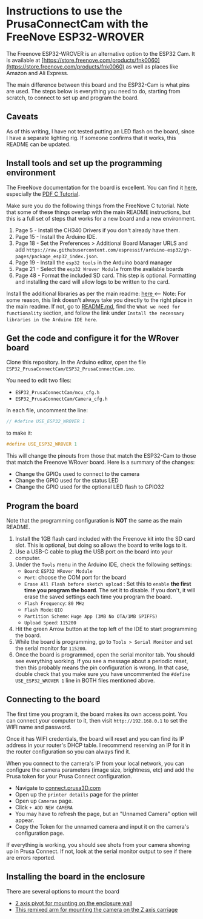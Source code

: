 # Instructions to use the PrusaConnectCam with the FreeNove ESP32-WROVER 

The Freenove ESP32-WROVER is an alternative option to the ESP32 Cam.  It is available at 
[https://store.freenove.com/products/fnk0060](https://store.freenove.com/products/fnk0060) as
well as places like Amazon and Ali Express.

The main difference between this board and the ESP32-Cam is what pins are used.  The steps below is everything you need to do, starting from scratch, to connect to set up and program the board.  

## Caveats

As of this writing, I have not tested putting an LED flash on the board, since I have a separate
lighting rig.  If someone confirms that it works, this README can be updated.

## Install tools and set up the programming environment

The FreeNove documentation for the board is excellent.  You can find it 
[here](https://github.com/Freenove/Freenove_ESP32_WROVER_Board/tree/main), especially the 
[PDF C Tutorial](https://github.com/Freenove/Freenove_ESP32_WROVER_Board/blob/main/C/C_Tutorial.pdf).  

Make sure you do the following things from the FreeNove C tutorial.  Note that some of these things
overlap with the main README instructions, but this is a full set of steps that works for a new
board and a new environment.

1. Page 5 - Install the CH340 Drivers if you don't already have them.
2. Page 15 - Install the Arduino IDE.
3. Page 18 - Set the Preferences > Additional Board Manager URLS and add 
   `https://raw.githubusercontent.com/espressif/arduino-esp32/gh-pages/package_esp32_index.json`.
4. Page 19 - Install the `esp32 tools` in the Arduino board manager
5. Page 21 - Select the `esp32 Wrover Module` from the available boards 
6. Page 48 - Format the included SD card.  This step is optional.  Formatting and
   installing the card will allow logs to be written to the card.
  
Install the additional libraries as per the main readme: 
[ here ](README.md#arduino_lib) <-- Note: For some reason, this link doesn't always take you 
directly to the right place in the main readme.  If not, go to [README.md](README.md), find the 
`What we need for functionality` section, and follow the link under 
`Install the necessary libraries in the Arduino IDE here`.

## Get the code and configure it for the WRover board

Clone this repository.  In the Arduino editor, open the file 
`ESP32_PrusaConnectCam/ESP32_PrusaConnectCam.ino`.

You need to edit two files:

- `ESP32_PrusaConnectCam/mcu_cfg.h`
- `ESP32_PrusaConnectCam/Camera_cfg.h`

In each file, uncomment the line:

``` C++
// #define USE_ESP32_WROVER 1
```

to make it:

``` C++
#define USE_ESP32_WROVER 1
```

This will change the pinouts from those that match the ESP32-Cam to those that match 
the Freenove WRover board.  Here is a summary of the changes:

- Change the GPIOs used to connect to the camera
- Change the GPIO used for the status LED
- Change the GPIO used for the optional LED flash to GPIO32

## Program the board

Note that the programming configuration is **NOT** the same as the main README.

1. Install the 1GB flash card included with the Freenove kit into the SD card slot.  This is
   optional, but doing so allows the board to write logs to it.
2. Use a USB-C cable to plug the USB port on the board into your computer.
3. Under the `Tools` menu in the Arduino IDE, check the following settings:
   - `Board`:  `ESP32 WRover Module`
   - `Port`: choose the COM port for the board
   - `Erase All Flash before sketch upload` : Set this to `enable` **the first time you program the board**.  The set it to disable.  If you don't, it will erase the saved settings each time you program the board.
   - `Flash Frequency`: `80 MHz`
   - `Flash Mode`: `QIO`
   - `Partition Scheme`: `Huge App (3MB No OTA/1MB SPIFFS)`
   - `Upload Speed`: `115200`
4. Hit the green Arrow button at the top left of the IDE to start programming the board.
5. While the board is programming, go to `Tools > Serial Monitor` and set the serial monitor for `115200`.  
6. Once the board is programmed, open the serial monitor tab.  You should see everything working.  If you see a message about a periodic reset, then this probably means the pin configuration is wrong.  In that case, double check that you   make sure you have uncommented the `#define USE_ESP32_WROVER 1` line in BOTH files mentioned above.

## Connecting to the board

The first time you program it, the board makes its own access point.  You can connect your computer to it, then visit `http://192.168.0.1` to set the WIFI name and password.

Once it has WIFI credentials, the board will reset and you can find its IP address in your router's DHCP table.  I recommend reserving an IP for it in the router configuration so you can always find it.

When you connect to the camera's IP from your local network, you can configure the camera parameters (image size, brightness, etc) and add the Prusa token for your Prusa Connect configuration.

- Navigate to [connect.prusa3D.com](https://connect.prusa3D.com)
- Open up the `printer details` page for the printer
- Open up `Cameras` page.
- Click `+ ADD NEW CAMERA`
- You may have to refresh the page, but an "Unnamed Camera" option will appear.  
- Copy the Token for the unnamed camera and input it on the camera's configuration page.

If everything is working, you should see shots from your camera showing up in Prusa Connect.  If
not, look at the serial monitor output to see if there are errors reported.

## Installing the board in the enclosure

There are several options to mount the board

- [2 axis pivot for mounting on the enclosure wall](https://www.printables.com/model/876390)
- [This remixed arm for mounting the camera on the Z axis carriage](https://www.printables.com/model/791446-freenove-esp32-wrover-cam-mount-prusa-mk3-mk4)
